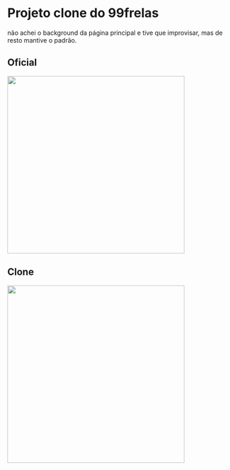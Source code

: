 # Projeto clone do 99frelas
não achei o background da página principal e tive que improvisar, mas de resto mantive o padrão.

## Oficial

<img src="https://github.com/lucasbonafe1/99freelas-clone/assets/161900921/3452a31a-fad9-42cb-b333-09d43b2cb34b" width="400">

## Clone

<img src="https://github.com/lucasbonafe1/99freelas-clone/assets/161900921/a04e6d06-ec01-4723-863c-5ca1e23e7db9" width="400">
